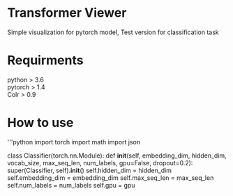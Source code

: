# Transformer Viewer
Simple visualization for pytorch model, Test version for classification task

# Requirments
python > 3.6  
pytorch > 1.4  
Colr > 0.9  

# How to use
'''python
import torch
import math
import json

class Classifier(torch.nn.Module):
    def __init__(self, embedding_dim, hidden_dim, vocab_size, max_seq_len, num_labels, gpu=False, dropout=0.2):
        super(Classifier, self).__init__()
        self.hidden_dim = hidden_dim
        self.embedding_dim = embedding_dim
        self.max_seq_len = max_seq_len
        self.num_labels = num_labels
        self.gpu = gpu
